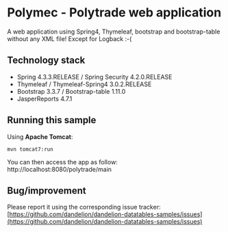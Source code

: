 Polymec - Polytrade web application
=================================================================

A web application using Spring4, Thymeleaf, bootstrap and bootstrap-table without any XML file! Except for Logback :-(

## Technology stack

 - Spring 4.3.3.RELEASE / Spring Security 4.2.0.RELEASE
 - Thymeleaf / Thymeleaf-Spring4 3.0.2.RELEASE
 - Bootstrap 3.3.7 / Bootstrap-table 1.11.0
 - JasperReports 4.7.1

## Running this sample

Using __Apache Tomcat__:

    mvn tomcat7:run

You can then access the app as follow: http://localhost:8080/polytrade/main

## Bug/improvement

Please report it using the corresponding issue tracker: [https://github.com/dandelion/dandelion-datatables-samples/issues](https://github.com/dandelion/dandelion-datatables-samples/issues)

